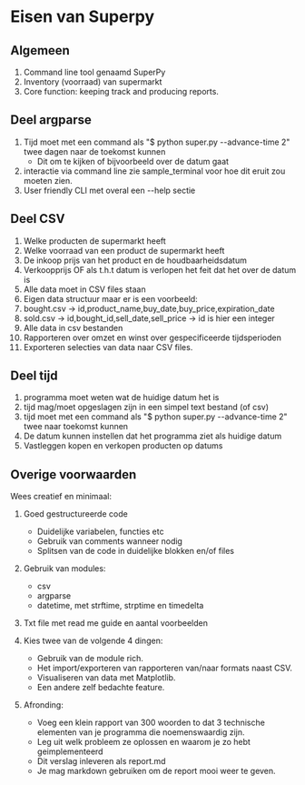 # Eisen van Superpy 

## Algemeen 
1. Command line tool genaamd SuperPy
2. Inventory (voorraad) van supermarkt
3. Core function: keeping track and producing reports. 


## Deel argparse 
1. Tijd moet met een command als "$ python super.py --advance-time 2" twee dagen naar de toekomst kunnen
    - Dit om te kijken of bijvoorbeeld over de datum gaat
2. interactie via command line zie sample_terminal voor hoe dit eruit zou moeten zien.
3. User friendly CLI met overal een --help sectie

## Deel CSV

1. Welke producten de supermarkt heeft
2. Welke voorraad van een product de supermarkt heeft
3. De inkoop prijs van het product en de houdbaarheidsdatum
4. Verkoopprijs OF als t.h.t datum is verlopen het feit dat het over de datum is
5. Alle data moet in CSV files staan 
6. Eigen data structuur maar er is een voorbeeld:
7. bought.csv -> id,product_name,buy_date,buy_price,expiration_date
8. sold.csv -> id,bought_id,sell_date,sell_price -> id is hier een integer 
9. Alle data in csv bestanden
10. Rapporteren over omzet en winst over gespecificeerde tijdsperioden
11. Exporteren selecties van data naar CSV files.


## Deel tijd

1. programma moet weten wat de huidige datum het is 
2. tijd mag/moet opgeslagen zijn in een simpel text bestand (of csv)
3. tijd moet met een command als "$ python super.py --advance-time 2" twee naar toekomst kunnen
4. De datum kunnen instellen dat het programma ziet als huidige datum
5. Vastleggen kopen en verkopen producten op datums
    
## Overige voorwaarden

Wees creatief en minimaal:

1. Goed gestructureerde code
    -   Duidelijke variabelen, functies etc
    -   Gebruik van comments wanneer nodig
    -   Splitsen van de code in duidelijke blokken en/of files

2. Gebruik van modules:
    -   csv
    -   argparse
    -   datetime, met strftime, strptime en timedelta

5. Txt file met read me guide en aantal voorbeelden

7. Kies twee van de volgende 4 dingen:
    - Gebruik van de module rich. 
    - Het import/exporteren van rapporteren van/naar formats naast CSV.
    - Visualiseren van data met Matplotlib.
    - Een andere zelf bedachte feature.

8. Afronding:
    - Voeg een klein rapport van 300 woorden to dat 3 technische elementen van je programma die noemenswaardig zijn.
    - Leg uit welk probleem ze oplossen en waarom je zo hebt geimplementeerd
    - Dit verslag inleveren als report.md 
    - Je mag markdown gebruiken om de report mooi weer te geven. 

